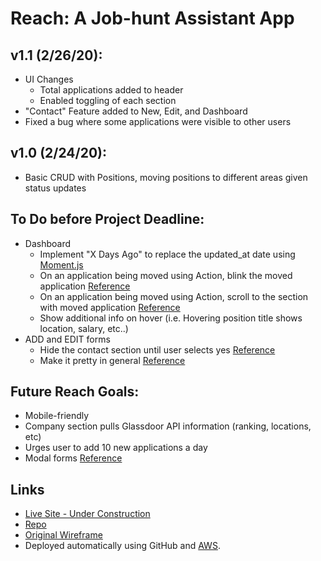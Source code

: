 # Reach: A Job-hunt Assistant App

## v1.1 (2/26/20):
* UI Changes
  * Total applications added to header
  * Enabled toggling of each section
* "Contact" Feature added to New, Edit, and Dashboard
* Fixed a bug where some applications were visible to other users

## v1.0 (2/24/20):
* Basic CRUD with Positions, moving positions to different areas given status updates

## To Do before Project Deadline:
* Dashboard
  * Implement "X Days Ago" to replace the updated_at date using [Moment.js](https://momentjs.com/)
  * On an application being moved using Action, blink the moved application [Reference](https://jsfiddle.net/hajtwbot/)
  * On an application being moved using Action, scroll to the section with moved application [Reference](https://www.w3schools.com/jsref/met_element_scrollintoview.asp) 
  * Show additional info on hover (i.e. Hovering position title shows location, salary, etc..)
* ADD and EDIT forms
  * Hide the contact section until user selects yes [Reference](https://www.solodev.com/blog/web-design/how-to-hide-form-fields-based-upon-user-selection.stml)
  * Make it pretty in general [Reference](https://www.youtube.com/watch?v=IxRJ8vplzAo)

## Future Reach Goals:
* Mobile-friendly
* Company section pulls Glassdoor API information (ranking, locations, etc)
* Urges user to add 10 new applications a day
* Modal forms [Reference](https://mdbootstrap.com/docs/jquery/modals/forms/)

## Links
* [Live Site - Under Construction]()
* [Repo](https://github.com/gsasaki23/reach_project.git)
* [Original Wireframe](https://docs.google.com/spreadsheets/d/1ha7PMq2KPLt6nES3qIR5FxazzRbmJ_zZaDzl9nlpyHk/edit#gid=0)
* Deployed automatically using GitHub and [AWS](https://aws.amazon.com/).
